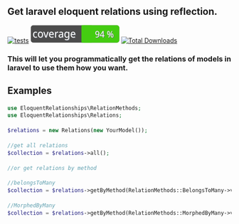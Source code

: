 ## Get laravel eloquent relations using reflection.

[![tests](https://github.com/panakour/laravel-eloquent-relationships/actions/workflows/tests.yml/badge.svg)](https://github.com/panakour/laravel-eloquent-relationships/actions/workflows/tests.yml)
![Code Coverage Badge](./coverage-badge.svg)
[![Total Downloads](https://img.shields.io/packagist/dt/panakour/laravel-eloquent-relationships.svg?style=flat-square)](https://packagist.org/packages/panakour/laravel-eloquent-relationships)

### This will let you programmatically get the relations of models in laravel to use them how you want.

## Examples

```php
use EloquentRelationships\RelationMethods;
use EloquentRelationships\Relations;

$relations = new Relations(new YourModel());

//get all relations
$collection = $relations->all();

//or get relations by method

//belongsToMany
$collection = $relations->getByMethod(RelationMethods::BelongsToMany->value);

//MorphedByMany
$collection = $relations->getByMethod(RelationMethods::MorphedByMany->value);
```
